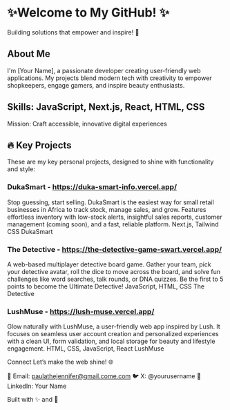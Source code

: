 # ✨Welcome to My GitHub! ✨

Building solutions that empower and inspire! 🌟

## About Me
I'm [Your Name], a passionate developer creating user-friendly web applications. My projects blend modern tech with creativity to empower shopkeepers, engage gamers, and inspire beauty enthusiasts.

## Skills: JavaScript, Next.js, React, HTML, CSS
Mission: Craft accessible, innovative digital experiences

## 🔥 Key Projects
These are my key personal projects, designed to shine with functionality and style:

### DukaSmart - https://duka-smart-info.vercel.app/
Stop guessing, start selling. DukaSmart is the easiest way for small retail businesses in Africa to track stock, manage sales, and grow. Features effortless inventory with low-stock alerts, insightful sales reports, customer management (coming soon), and a fast, reliable platform.
Next.js, Tailwind CSS
DukaSmart


### The Detective - https://the-detective-game-swart.vercel.app/
A web-based multiplayer detective board game. Gather your team, pick your detective avatar, roll the dice to move across the board, and solve fun challenges like word searches, talk rounds, or DNA quizzes. Be the first to 5 points to become the Ultimate Detective!
JavaScript, HTML, CSS
The Detective


### LushMuse - https://lush-muse.vercel.app/
Glow naturally with LushMuse, a user-friendly web app inspired by Lush. It focuses on seamless user account creation and personalized experiences with a clean UI, form validation, and local storage for beauty and lifestyle engagement.
HTML, CSS, JavaScript, React
LushMuse


Connect
Let’s make the web shine! 🌐

📧 Email: paulathejennifer@gmail.come.com
🐦 X: @yourusername
💼 LinkedIn: Your Name


Built with ✨ and 💖
